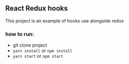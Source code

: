 ## React Redux hooks

This project is an example of hooks use alongside redux

### how to run:

- git clone project
- `yarn install` or `npm install`
- `yarn start` or `npm start`

